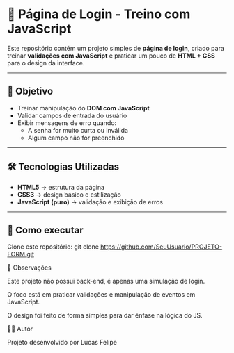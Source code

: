 # 🔑 Página de Login - Treino com JavaScript

Este repositório contém um projeto simples de **página de login**, criado para treinar **validações com JavaScript** e praticar um pouco de **HTML + CSS** para o design da interface.  

---

## 🎯 Objetivo
- Treinar manipulação do **DOM com JavaScript**  
- Validar campos de entrada do usuário  
- Exibir mensagens de erro quando:
  - A senha for muito curta ou inválida  
  - Algum campo não for preenchido  

---

## 🛠️ Tecnologias Utilizadas
- **HTML5** → estrutura da página  
- **CSS3** → design básico e estilização  
- **JavaScript (puro)** → validação e exibição de erros  

---

## 🚀 Como executar
  Clone este repositório:
   git clone https://github.com/SeuUsuario/PROJETO-FORM.git

   📌 Observações

Este projeto não possui back-end, é apenas uma simulação de login.

O foco está em praticar validações e manipulação de eventos em JavaScript.

O design foi feito de forma simples para dar ênfase na lógica do JS.

👨‍💻 Autor

Projeto desenvolvido por Lucas Felipe
